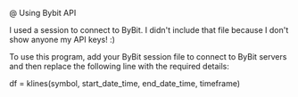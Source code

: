 @ Using Bybit API

I used a session to connect to ByBit. I didn't include that file because I don't show anyone my API keys! :)

To use this program, add your ByBit session file to connect to ByBit servers and then replace the following line with the required details:

df = klines(symbol, start_date_time, end_date_time, timeframe)

